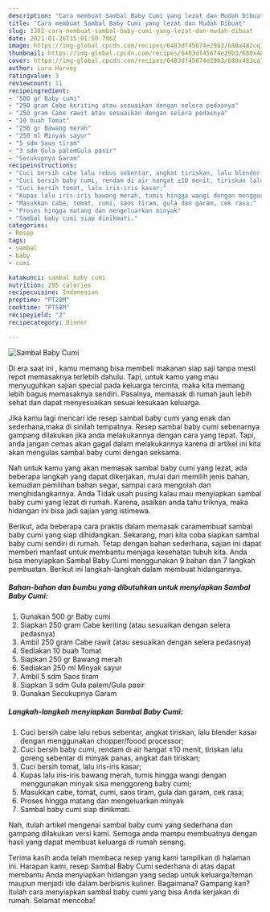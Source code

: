```yaml
---
description: "Cara membuat Sambal Baby Cumi yang lezat dan Mudah Dibuat"
title: "Cara membuat Sambal Baby Cumi yang lezat dan Mudah Dibuat"
slug: 1382-cara-membuat-sambal-baby-cumi-yang-lezat-dan-mudah-dibuat
date: 2021-01-26T15:01:50.796Z
image: https://img-global.cpcdn.com/recipes/6483df45674e29b3/680x482cq70/sambal-baby-cumi-foto-resep-utama.jpg
thumbnail: https://img-global.cpcdn.com/recipes/6483df45674e29b3/680x482cq70/sambal-baby-cumi-foto-resep-utama.jpg
cover: https://img-global.cpcdn.com/recipes/6483df45674e29b3/680x482cq70/sambal-baby-cumi-foto-resep-utama.jpg
author: Lora Harvey
ratingvalue: 3
reviewcount: 11
recipeingredient:
- "500 gr Baby cumi"
- "250 gram Cabe keriting atau sesuaikan dengan selera pedasnya"
- "250 gram Cabe rawit atau sesuaikan dengan selera pedasnya"
- "10 buah Tomat"
- "250 gr Bawang merah"
- "250 ml Minyak sayur"
- "5 sdm Saos tiram"
- "3 sdm Gula palemGula pasir"
- "Secukupnya Garam"
recipeinstructions:
- "Cuci bersih cabe lalu rebus sebentar, angkat tiriskan, lalu blender kasar dengan menggunakan chopper/foood processor;"
- "Cuci bersih baby cumi, rendam di air hangat ±10 menit, tiriskan lalu goreng sebentar di minyak panas, angkat dan tiriskan;"
- "Cuci bersih tomat, lalu iris-iris kasar;"
- "Kupas lalu iris-iris bawang merah, tumis hingga wangi dengan menggunakan minyak sisa menggoreng baby cumi;"
- "Masukkan cabe, tomat, cumi, saos tiram, gula dan garam, cek rasa;"
- "Proses hingga matang dan mengeluarkan minyak"
- "Sambal baby cumi siap dinikmati."
categories:
- Resep
tags:
- sambal
- baby
- cumi

katakunci: sambal baby cumi 
nutrition: 295 calories
recipecuisine: Indonesian
preptime: "PT20M"
cooktime: "PT58M"
recipeyield: "2"
recipecategory: Dinner

---
```



![Sambal Baby Cumi](https://img-global.cpcdn.com/recipes/6483df45674e29b3/680x482cq70/sambal-baby-cumi-foto-resep-utama.jpg)

Di era  saat ini , kamu memang bisa membeli makanan siap saji tanpa mesti repot memasaknya terlebih dahulu. Tapi, untuk kamu yang mau menyuguhkan sajian special pada keluarga tercinta, maka kita memang lebih bagus memasaknya sendiri. Pasalnya, memasak di rumah jauh lebih sehat dan dapat menyesuaikan sesuai kesukaan keluarga.

Jika kamu lagi mencari ide resep sambal baby cumi yang enak dan sederhana,maka di sinilah tempatnya. Resep sambal baby cumi  sebenarnya gampang dilakukan jika anda melakukannya dengan cara yang tepat. Tapi, anda jangan cemas akan gagal dalam melakukannya 
karena di artikel ini kita akan mengulas sambal baby cumi dengan seksama.  



Nah untuk kamu yang akan memasak sambal baby cumi yang lezat, ada beberapa langkah yang dapat dikerjakan, mulai dari memilih jenis bahan, kemudian pemilihan bahan segar, sampai cara mengolah dan menghidangkannya. Anda Tidak usah pusing kalau mau menyiapkan sambal baby cumi yang lezat di rumah. Karena, asalkan anda  tahu triknya, maka hidangan ini bisa jadi sajian yang istimewa.

Berikut, ada beberapa cara praktis  dalam memasak caramembuat sambal baby cumi yang siap dihidangkan. Sekarang, mari kita coba siapkan sambal baby cumi sendiri di rumah. Tetap dengan bahan sederhana, sajian ini dapat memberi manfaat untuk membantu menjaga kesehatan tubuh kita. Anda bisa menyiapkan Sambal Baby Cumi menggunakan 9 bahan dan 7 langkah pembuatan. Berikut ini langkah-langkah dalam membuat hidangannya.

<!--inarticleads1-->

##### Bahan-bahan dan bumbu yang dibutuhkan untuk menyiapkan Sambal Baby Cumi:

1. Gunakan 500 gr Baby cumi
1. Siapkan 250 gram Cabe keriting (atau sesuaikan dengan selera pedasnya)
1. Ambil 250 gram Cabe rawit (atau sesuaikan dengan selera pedasnya)
1. Sediakan 10 buah Tomat
1. Siapkan 250 gr Bawang merah
1. Sediakan 250 ml Minyak sayur
1. Ambil 5 sdm Saos tiram
1. Siapkan 3 sdm Gula palem/Gula pasir
1. Gunakan Secukupnya Garam




<!--inarticleads2-->

##### Langkah-langkah menyiapkan Sambal Baby Cumi:

1. Cuci bersih cabe lalu rebus sebentar, angkat tiriskan, lalu blender kasar dengan menggunakan chopper/foood processor;
1. Cuci bersih baby cumi, rendam di air hangat ±10 menit, tiriskan lalu goreng sebentar di minyak panas, angkat dan tiriskan;
1. Cuci bersih tomat, lalu iris-iris kasar;
1. Kupas lalu iris-iris bawang merah, tumis hingga wangi dengan menggunakan minyak sisa menggoreng baby cumi;
1. Masukkan cabe, tomat, cumi, saos tiram, gula dan garam, cek rasa;
1. Proses hingga matang dan mengeluarkan minyak
1. Sambal baby cumi siap dinikmati.




Nah, itulah artikel mengenai  sambal baby cumi  yang sederhana dan gampang dilakukan versi kami. Semoga anda mampu membuatnya dengan hasil yang dapat membuat keluarga di rumah senang. 

Terima kasih anda telah membaca resep yang kami tampilkan di halaman ini. Harapan kami, resep  Sambal Baby Cumi sederhana di atas dapat membantu Anda menyiapkan hidangan yang sedap untuk keluarga/teman maupun menjadi ide dalam berbisnis kuliner. Bagaimana? Gampang kan? Itulah cara menyiapkan sambal baby cumi yang bisa Anda kerjakan di rumah. Selamat mencoba!

